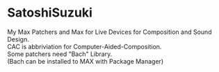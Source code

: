 # SatoshiSuzuki
My Max Patchers and Max for Live Devices for Composition and Sound Design.  
CAC is abbriviation for Computer-Aided-Composition.  
Some patchers need "Bach" Library.  
(Bach can be installed to MAX with Package Manager)  
